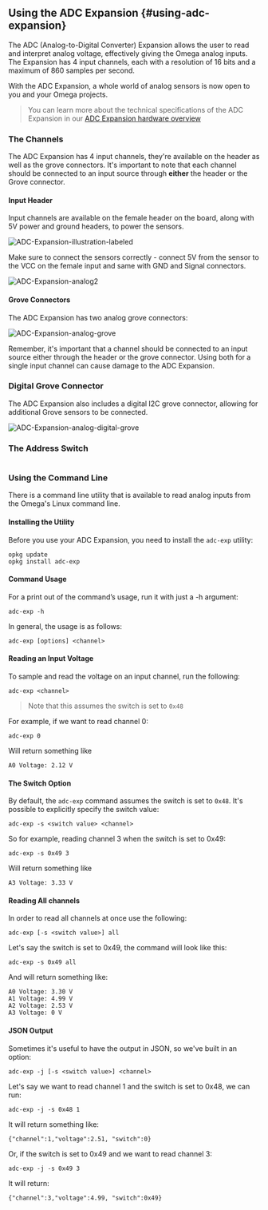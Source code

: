 ## Using the ADC Expansion {#using-adc-expansion}

The ADC (Analog-to-Digital Converter) Expansion allows the user to read and interpret analog voltage, effectively giving the Omega analog inputs. The Expansion has 4 input channels, each with a resolution of 16 bits and a maximum of 860 samples per second.

With the ADC Expansion, a whole world of analog sensors is now open to you and your Omega projects.

>You can learn more about the technical specifications of the ADC Expansion in our [ADC Expansion hardware overview](#adc-expansion)

### The Channels

The ADC Expansion has 4 input channels, they're available on the header as well as the grove connectors. It's important to note that each channel should be connected to an input source through **either** the header or the Grove connector.

<!-- TODO: insert labelled diagram here -->

#### Input Header

Input channels are available on the female header on the board, along with 5V power and ground headers, to power the sensors.

![ADC-Expansion-illustration-labeled](https://raw.githubusercontent.com/OnionIoT/Onion-Docs/master/Omega2/Documentation/Hardware-Overview/img/adc-expansion-labeled.png)

Make sure to connect the sensors correctly - connect 5V from the sensor to the VCC on the female input and same with GND and Signal connectors.

![ADC-Expansion-analog2](https://raw.githubusercontent.com/OnionIoT/Onion-Docs/master/Omega2/Documentation/Hardware-Overview/img/adc-soil-connection-2.jpg)

#### Grove Connectors

The ADC Expansion has two analog grove connectors:

![ADC-Expansion-analog-grove](https://raw.githubusercontent.com/OnionIoT/Onion-Docs/master/Omega2/Documentation/Doing-Stuff/img/adc-expansion-analog-grove.png)

Remember, it's important that a channel should be connected to an input source either through the header or the grove connector. Using both for a single input channel can cause damage to the ADC Expansion.

### Digital Grove Connector

The ADC Expansion also includes a digital I2C grove connector, allowing for additional Grove sensors to be connected.

![ADC-Expansion-analog-digital-grove](https://raw.githubusercontent.com/OnionIoT/Onion-Docs/master/Omega2/Documentation/Doing-Stuff/img/adc-expansion-digital-grove.png)

### The Address Switch

```{r child='../../Hardware-Overview/Expansions/ADC-Expansion-Component-address-switch.md'}
```
### Using the Command Line

There is a command line utility that is available to read analog inputs from the Omega's Linux command line.

#### Installing the Utility

Before you use your ADC Expansion, you need to install the `adc-exp` utility:

```
opkg update
opkg install adc-exp
```

#### Command Usage

For a print out of the command’s usage, run it with just a -h argument:

```
adc-exp -h
```

In general, the usage is as follows:

```
adc-exp [options] <channel>
```

#### Reading an Input Voltage

To sample and read the voltage on an input channel, run the following:

```
adc-exp <channel>
```

> Note that this assumes the switch is set to `0x48`

For example, if we want to read channel 0:

```
adc-exp 0
```

Will return something like

```
A0 Voltage: 2.12 V
```

#### The Switch Option

By default, the `adc-exp` command assumes the switch is set to `0x48`. It's possible to explicitly specify the switch value:

```
adc-exp -s <switch value> <channel>
```

So for example, reading channel 3 when the switch is set to 0x49:

```
adc-exp -s 0x49 3
```

Will return something like

```
A3 Voltage: 3.33 V
```

#### Reading All channels

In order to read all channels at once use the following:

```
adc-exp [-s <switch value>] all
```

Let's say the switch is set to 0x49, the command will look like this:

```
adc-exp -s 0x49 all
```

And will return something like:

```
A0 Voltage: 3.30 V
A1 Voltage: 4.99 V
A2 Voltage: 2.53 V
A3 Voltage: 0 V
```

#### JSON Output

Sometimes it's useful to have the output in JSON, so we've built in an option:

```
adc-exp -j [-s <switch value>] <channel>
```

Let's say we want to read channel 1 and the switch is set to 0x48, we can run:

```
adc-exp -j -s 0x48 1
```

It will return something like:

```
{"channel":1,"voltage":2.51, "switch":0}
```

Or, if the switch is set to 0x49 and we want to read channel 3:

```
adc-exp -j -s 0x49 3
```

It will return:

```
{"channel":3,"voltage":4.99, "switch":0x49}
```
